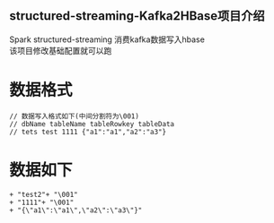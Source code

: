## structured-streaming-Kafka2HBase项目介绍  
Spark structured-streaming 消费kafka数据写入hbase<br />
该项目修改基础配置就可以跑<br />

# 数据格式

```
// 数据写入格式如下(中间分割符为\001)
// dbName tableName tableRowkey tableData
// tets test 1111 {"a1":"a1","a2":"a3"}
```

# 数据如下
``` "A"+ "\001"
+ "test2"+ "\001"
+ "1111"+ "\001"
+ "{\"a1\":\"a1\",\"a2\":\"a3\"}"
```
